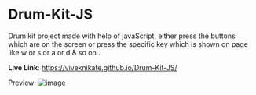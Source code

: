 # Drum-Kit-JS
Drum kit project made with help of javaScript,
either press the buttons which are on the screen or press the specific key which is shown on page
like w or s or a or d & so on..

**Live Link**:
https://viveknikate.github.io/Drum-Kit-JS/


Preview:
![image](https://user-images.githubusercontent.com/66075893/230275557-59d00ce9-175b-4a20-8da3-262604961899.png)


